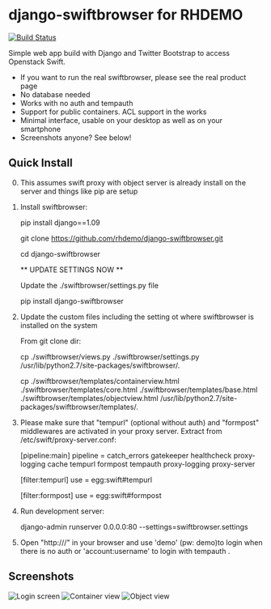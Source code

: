 django-swiftbrowser for RHDEMO
===================

[![Build Status](https://travis-ci.org/cschwede/django-swiftbrowser.png?branch=master)](https://travis-ci.org/cschwede/django-swiftbrowser)

Simple web app build with Django and Twitter Bootstrap to access Openstack Swift.
* If you want to run the real swiftbrowser, please see the real product page
* No database needed
* Works with no auth and tempauth
* Support for public containers. ACL support in the works
* Minimal interface, usable on your desktop as well as on your smartphone
* Screenshots anyone? See below!

Quick Install
-------------
0) This assumes swift proxy with object server is already install on the server and things like pip are setup

1) Install swiftbrowser:
   
   pip install django==1.09
   
   git clone https://github.com/rhdemo/django-swiftbrowser.git
   
   cd django-swiftbrowser
   
   ** UPDATE SETTINGS NOW **
   
   Update the ./swiftbrowser/settings.py file
   
   pip install django-swiftbrowser
   
2) Update the custom files including the setting ot where swiftbrowser is installed on the system
    
    From git clone dir:
    
    cp ./swiftbrowser/views.py ./swiftbrowser/settings.py /usr/lib/python2.7/site-packages/swiftbrowser/.
    
    cp ./swiftbrowser/templates/containerview.html ./swiftbrowser/templates/core.html ./swiftbrowser/templates/base.html ./swiftbrowser/templates/objectview.html /usr/lib/python2.7/site-packages/swiftbrowser/templates/. 


3) Please make sure that "tempurl" (optional without auth) and "formpost" middlewares are activated in your proxy server. Extract from /etc/swift/proxy-server.conf:

    [pipeline:main]
    pipeline = catch_errors gatekeeper healthcheck proxy-logging cache tempurl formpost tempauth proxy-logging proxy-server

    [filter:tempurl]
    use = egg:swift#tempurl

    [filter:formpost]
    use = egg:swift#formpost
    
4) Run development server:

    django-admin runserver 0.0.0.0:80 --settings=swiftbrowser.settings

5) Open "http://<hostname>/" in your browser and use 'demo' (pw: demo)to login when there is no auth or 'account:username' to login with tempauth .


Screenshots
-----------

![Login screen](screenshots/00.png)
![Container view](screenshots/01.png)
![Object view](screenshots/02.png)
